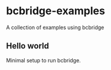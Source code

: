 # bcbridge-examples
A collection of examples using bcbridge

## Hello world

Minimal setup to run bcbridge.

